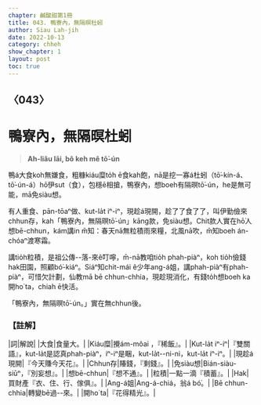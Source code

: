 ```yaml
---
chapter: 鹹酸甜第1冊
title: 043. 鴨寮內，無隔暝杜蚓
author: Siau Lah-jih
date: 2022-10-13
category: chheh
show_chapter: 1
layout: post
toc: true
---
```

  
## 〈043〉
# 鴨寮內，無隔暝杜蚓
>**Ah-liâu lāi, bô keh mê tō͘-ún**

鴨á大食koh無嫌食，粗糠kiáu糜to̍h ē食kah飽，nā是挖一寡á杜蚓（tō͘-kín-á、tō͘-ún-á）hō͘伊sut（食），包穩ē相搶，鴨寮內，想boeh有隔暝tō͘-ún，he是無可能，mā免siàu想。

有人重食、pān-tōaⁿ做、kut-la̍t iⁿ-iⁿ，現趁á現開，趁了了食了了，叫伊勤儉來chhun存，kah「鴨寮內，無隔暝tō͘-ún」kāng款，免siàu想。Chit款人實在hō͘人想bē-chhun，kám講in m̄知：春天nā無粒積雨來糧，北風nā吹，m̄知boeh án-chóaⁿ渡寒霜。

講tio̍h粒積，是祖公傳--落-來ê叮嚀，m̄-nā教咱tio̍h phah-piàⁿ，koh tio̍h儉錢hak田園，照顧bó͘-kiáⁿ。Siáⁿ知chit-mái ê少年ang-á姐，講phah-piàⁿ有phah-piàⁿ，可惜欠計劃，仙教mā bē chhun-chhia，現趁現消化，有錢to̍h想boeh ka開ho͘ ta，chiah ē快活。

「鴨寮內，無隔暝tō͘-ún。」實在無chhun後。


### 【註解】
|詞|解說|
|大食|食量大。|
|Kiáu糜|攪ám-môai ，『稀飯』。|
|Kut-la̍t iⁿ-iⁿ|『雙關語』，kut-la̍t是認真phah-piàⁿ，iⁿ-iⁿ是睏，kut-la̍t--ni-ni，kut-la̍t iⁿ-iⁿ。|
|現趁á現開|『今天賺今天花』。|
|Chhun存|賰錢，『剩錢』。|
|免siàu想|Bián-siàu-siūⁿ，『別妄想』。|
|想bē-chhun|『想不通』。|
|粒積|一點一滴『積蓄』。|
|Hak|買財產『衣、住、行、傢俱』。|
|Ang-á姐|Ang-á-chiá，翁á bó͘。|
|Bē chhun-chhia|轉變bē過--來。|
|開ho͘ ta|『花得精光』。|
